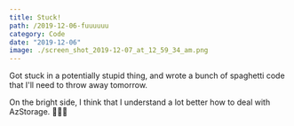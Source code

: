 ```yaml
---
title: Stuck!
path: /2019-12-06-fuuuuuu
category: Code
date: "2019-12-06"
image: ./screen_shot_2019-12-07_at_12_59_34_am.png
---
```


Got stuck in a potentially stupid thing, and wrote a bunch of spaghetti code that I'll need to throw away tomorrow.

On the bright side, I think that I understand a lot better how to deal with AzStorage. 🤷🏼‍♂️
